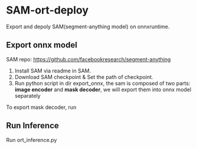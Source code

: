 # SAM-ort-deploy
Export and depoly SAM(segment-anything model) on onnxruntime.

## Export onnx model
SAM repo: https://github.com/facebookresearch/segment-anything
1. Install SAM via readme in SAM.
2. Download SAM checkpoint & Set the path of checkpoint.
3. Run python script in dir export_onnx, the sam is composed of two parts: **image encoder** and **mask decoder**, we will export them into onnx model separately

To export mask decoder, run 
   



## Run Inference
Run ort_inference.py
